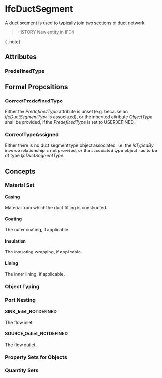 # IfcDuctSegment

A duct segment is used to typically join two sections of duct network.<!-- end of definition -->

> HISTORY  New entity in IFC4

{ .note}
>

## Attributes

### PredefinedType


## Formal Propositions

### CorrectPredefinedType
Either the _PredefinedType_ attribute is unset (e.g. because an _IfcDuctSegmentType_ is associated), or the inherited attribute _ObjectType_ shall be provided, if the _PredefinedType_ is set to USERDEFINED.

### CorrectTypeAssigned
Either there is no duct segment type object associated, i.e. the _IsTypedBy_ inverse relationship is not provided, or the associated type object has to be of type _IfcDuctSegmentType_.

## Concepts

### Material Set



#### Casing

Material from which the duct fitting is constructed.

#### Coating

The outer coating, if applicable.

#### Insulation

The insulating wrapping, if applicable.

#### Lining

The inner lining, if applicable.

### Object Typing



### Port Nesting



#### SINK_Inlet_NOTDEFINED

The flow inlet.

#### SOURCE_Outlet_NOTDEFINED

The flow outlet.

### Property Sets for Objects



### Quantity Sets



